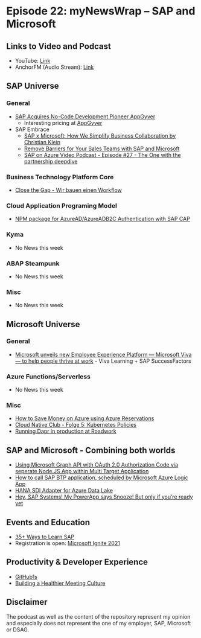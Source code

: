 # Episode 22: myNewsWrap – SAP and Microsoft

## Links to Video and Podcast

* YouTube: [Link](https://youtu.be/ARXQ81Z-xwo)
* AnchorFM (Audio Stream): [Link](https://anchor.fm/christian-lechner/episodes/myNewsWrap--SAP-and-Microsoft-Episode-22-eqa4v7)

## SAP Universe

### General

* [SAP Acquires No-Code Development Pioneer AppGyver](https://news.sap.com/2021/02/sap-acquire-appgyver/)
  * Interesting pricing at [AppGyver](https://www.appgyver.com/pricing)
* SAP Embrace
  * [SAP x Microsoft: How We Simplify Business Collaboration by Christian Klein](https://www.linkedin.com/pulse/sap-x-microsoft-how-we-simplify-business-christian-klein/)
  * [Remove Barriers for Your Sales Teams with SAP and Microsoft](https://youtu.be/V4-IM94TN24)
  * [SAP on Azure Video Podcast - Episode #27 - The One with the partnership deepdive](https://youtu.be/csqzVjqGf3o)

### Business Technology Platform Core

* [Close the Gap - Wir bauen einen Workflow](https://podcast.opensap.info/close-the-gap/2021/02/09/wir-bauen-einen-workflow-von-den-dsag-technologietagen/)

### Cloud Application Programing Model

* [NPM package for AzureAD/AzureADB2C Authentication with SAP CAP](https://twitter.com/wolf_gregor/status/1358488998562439170)

### Kyma

* No News this week

### ABAP Steampunk

* No News this week

### Misc

* No News this week

## Microsoft Universe

### General

* [Microsoft unveils new Employee Experience Platform — Microsoft Viva — to help people thrive at work](https://news.microsoft.com/2021/02/04/microsoft-unveils-new-employee-experience-platform-microsoft-viva-to-help-people-thrive-at-work/) - Viva Learning + SAP SuccessFactors

### Azure Functions/Serverless

* No News this week

### Misc

* [How to Save Money on Azure using Azure Reservations](https://www.thomasmaurer.ch/2019/09/how-to-save-money-on-azure-using-azure-reservations/)
* [Cloud Native Club - Folge 5: Kubernetes Policies](https://youtu.be/X4PuPdAhaDo)
* [Running Dapr in production at Roadwork](https://blog.dapr.io/posts/2021/02/09/running-dapr-in-production-at-roadwork/)

## SAP and Microsoft - Combining both worlds

* [Using Microsoft Graph API with OAuth 2.0 Authorization Code via seperate Node.JS App within Multi Target Application](https://blogs.sap.com/2021/02/09/using-microsoft-graph-api-with-oauth-2.0-authorization-code-via-seperate-node.js-app-within-multi-target-application/)
* [How to call SAP BTP application, scheduled by Microsoft Azure Logic App](https://blogs.sap.com/2021/02/08/how-to-call-sap-btp-app-regularly-from-microsoft-azure-logic-apps/)
* [HANA SDI Adapter for Azure Data Lake](https://blogs.sap.com/2021/02/08/hana-sdi-adapter-for-azure-data-lake/)
* [Hey, SAP Systems! My PowerApp says Snooze! But only if you’re ready yet](https://blogs.sap.com/2021/02/10/hey-sap-systems-my-powerapp-says-snooze-but-only-if-youre-ready-yet/)

## Events and Education

* [35+ Ways to Learn SAP](https://blog.sap-press.com/ways-to-learn-sap)
* Registration is open: [Microsoft Ignite 2021](https://myignite.microsoft.com/home)

## Productivity & Developer Experience

* [GitHub1s](https://github1s.com/)
* [Building a Healthier Meeting Culture](https://www.microsoft.com/en-us/worklab/better-meetings)

## Disclaimer

The podcast as well as the content of the repository represent my opinion and especially does not represent the one of my employer, SAP, Microsoft or DSAG.